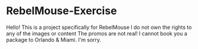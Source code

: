 # RebelMouse-Exercise
Hello! 
This is a project specifically for RebelMouse I do not own the rights to any of the images or content The promos are not real! 
I cannot book you a package to Orlando & Miami. I'm sorry.
